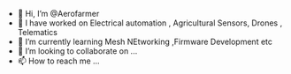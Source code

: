 - 👋 Hi, I’m @Aerofarmer
- 👀 I have worked on Electrical automation , Agricultural Sensors, Drones , Telematics 
- 🌱 I’m currently learning Mesh NEtworking ,Firmware Development etc 
- 💞️ I’m looking to collaborate on ...
- 📫 How to reach me ... 

<!---
Aerofarmer/Aerofarmer is a ✨ special ✨ repository because its `README.md` (this file) appears on your GitHub profile.
You can click the Preview link to take a look at your changes.
--->
